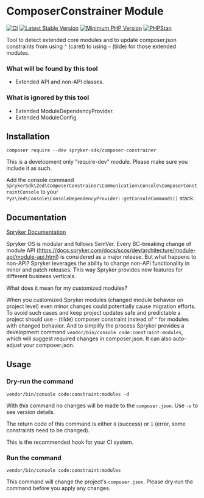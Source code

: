 # ComposerConstrainer Module
[![CI](https://github.com/spryker-sdk/composer-constrainer/workflows/CI/badge.svg?branch=master)](https://github.com/spryker-sdk/composer-constrainer/actions?query=workflow%3ACI+branch%3Amaster)
[![Latest Stable Version](https://poser.pugx.org/spryker-sdk/composer-constrainer/v/stable.svg)](https://packagist.org/packages/spryker-sdk/composer-constrainer)
[![Minimum PHP Version](http://img.shields.io/badge/php-%3E%3D%207.4-8892BF.svg)](https://php.net/)
[![PHPStan](https://img.shields.io/badge/PHPStan-enabled-brightgreen.svg?style=flat)](https://github.com/phpstan/phpstan)

Tool to detect extended core modules and to update composer.json constraints from using `^` (caret) to using `~` (tilde) for those extended modules.

### What will be found by this tool

- Extended API and non-API classes.

### What is ignored by this tool

- Extended ModuleDependencyProvider.
- Extended ModuleConfig.

## Installation

```
composer require --dev spryker-sdk/composer-constrainer
```

This is a development only "require-dev" module. Please make sure you include it as such.

Add the console command `SprykerSdk\Zed\ComposerConstrainer\Communication\Console\ComposerConstraintConsole` to your `Pyz\Zed\Console\ConsoleDependencyProvider::getConsoleCommands()` stack.

## Documentation

[Spryker Documentation](https://docs.spryker.com/)

Spryker OS is modular and follows SemVer. Every BC-breaking change of module API (https://docs.spryker.com/docs/scos/dev/architecture/module-api/module-api.html) is considered as a major release.
But what happens to non-API? Spryker leverages the ability to change non-API functionality in minor and patch releases.
This way Spryker provides new features for different business verticals.

What does it mean for my customized modules?

When you customized Spryker modules (changed module behavior on project level) even minor changes could potentially cause migration efforts.
To avoid such cases and keep project updates safe and predictable a project should use `~` (tilde) composer constraint instead of `^` for modules with changed behavior.
And to simplify the process Spryker provides a development command `vendor/bin/console code:constraint:modules`, which will suggest required changes in composer.json.
It can also auto-adjust your composer.json.

## Usage

### Dry-run the command

```
vendor/bin/console code:constraint:modules -d
```

With this command no changes will be made to the `composer.json`.
Use `-v` to see version details.

The return code of this command is either `0` (success) or `1` (error, some constraints need to be changed).

This is the recommended hook for your CI system.

### Run the command

```
vendor/bin/console code:constraint:modules
```

This command will change the project's `composer.json`.
Please dry-run the command before you apply any changes.

